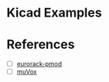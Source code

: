# Kicad Examples

# References

- [ ] [eurorack-pmod](https://github.com/apfaudio/eurorack-pmod)
- [ ] [muVox](https://github.com/muvox-io/muVox)
